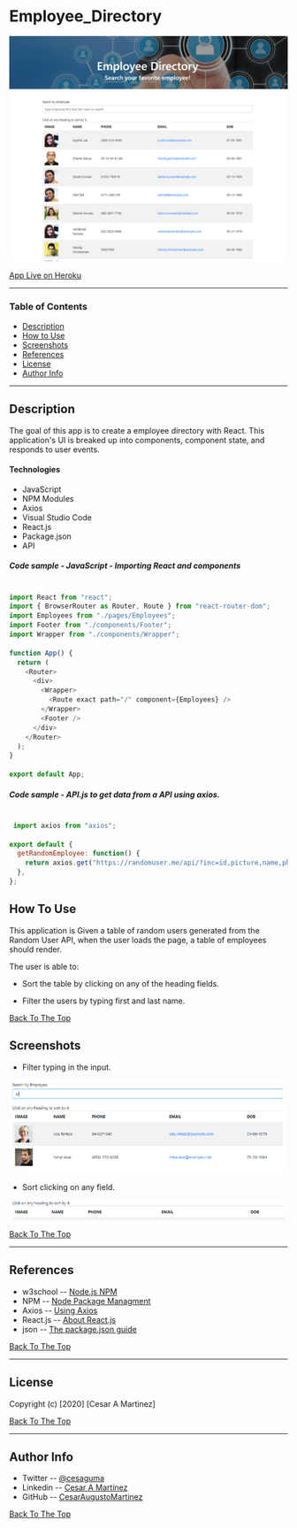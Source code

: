 # Employee_Directory

![picture](/employeedirectory/public/images/employeeDirectory.png)

[App Live on Heroku](https://glacial-wildwood-83860.herokuapp.com/)

---

### Table of Contents

- [Description](#description)
- [How to Use](#how-to-use)
- [Screenshots](#screenshots)
- [References](#references)
- [License](#license)
- [Author Info](#author-info)

---

## Description

The goal of this app is to create a employee directory with React. This application's UI is breaked up into components, component state, and responds to user events.

#### Technologies

- JavaScript
- NPM Modules
- Axios
- Visual Studio Code
- React.js
- Package.json
- API


##### Code sample - JavaScript - Importing React and components 
#

```js
import React from "react";
import { BrowserRouter as Router, Route } from "react-router-dom";
import Employees from "./pages/Employees";
import Footer from "./components/Footer";
import Wrapper from "./components/Wrapper";

function App() {
  return (
    <Router>
      <div>
        <Wrapper>
          <Route exact path="/" component={Employees} />
        </Wrapper>
        <Footer />
      </div>
    </Router>
  );
}

export default App;


```
##### Code sample - API.js to get data from a API using axios.
#
```js
 import axios from "axios";

export default {
  getRandomEmployee: function() {
    return axios.get("https://randomuser.me/api/?inc=id,picture,name,phone,email,dob&results=50");
  },
};


```


## How To Use

This application is Given a table of random users generated from the Random User API, when the user loads the page, a table of employees should render.

The user is able to:

- Sort the table by clicking on any of the heading fields.

- Filter the users by typing first and last name.


[Back To The Top](#Employee_Directory)
 
## Screenshots

- Filter typing in the input. 

![picture](/employeedirectory/public/images/filter.png)

- Sort clicking on any field. 

![picture](/employeedirectory/public/images/sort.png)


[Back To The Top](#Online-Offline-Budget-Trackers)

---

## References

- w3school -- [Node.js NPM](https://www.w3schools.com/nodejs/nodejs_npm.asp)
- NPM -- [Node Package Managment](https://www.npmjs.com/)
- Axios -- [Using Axios](https://www.npmjs.com/package/axios)
- React.js -- [About React.js](https://reactjs.org/docs/getting-started.html)
- json -- [The package.json guide](https://nodejs.dev/learn/the-package-json-guide)


[Back To The Top](#Employee_Directory)

---

## License

Copyright (c) [2020] [Cesar A Martinez]

[Back To The Top](#Employee_Directory)

---

## Author Info

- Twitter -- [@cesaguma](https://twitter.com/cesaguma)
- Linkedin -- [Cesar A Martinez](https://www.linkedin.com/in/cesar-augusto-martinez-auquilla/)
- GitHub -- [CesarAugustoMartinez](https://github.com/CesarAugustoMartinez)

[Back To The Top](#Employee_Directory)
